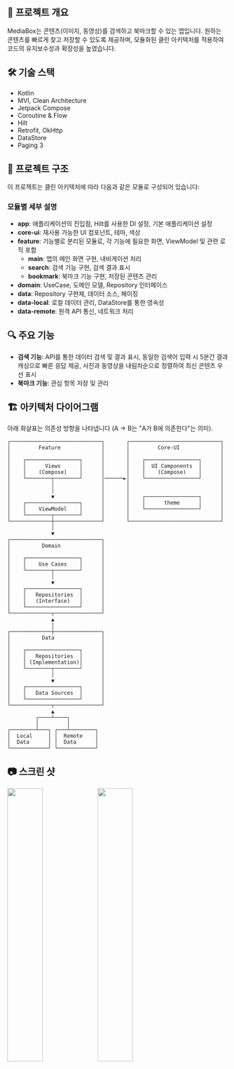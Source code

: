 ## 📝 프로젝트 개요
MediaBox는 콘텐츠(이미지, 동영상)를 검색하고 북마크할 수 있는 앱입니다. 원하는 콘텐츠를 빠르게 찾고 저장할 수 있도록 제공하며, 모듈화된 클린 아키텍처를 적용하여 코드의 유지보수성과 확장성을 높였습니다.

## 🛠 기술 스택
- Kotlin
- MVI, Clean Architecture
- Jetpack Compose
- Coroutine & Flow
- Hilt
- Retrofit, OkHttp
- DataStore
- Paging 3

## 📂 프로젝트 구조
이 프로젝트는 클린 아키텍처에 따라 다음과 같은 모듈로 구성되어 있습니다:

### 모듈별 세부 설명
- **app**: 애플리케이션의 진입점, Hilt를 사용한 DI 설정, 기본 애플리케이션 설정
- **core-ui**: 재사용 가능한 UI 컴포넌트, 테마, 색상
- **feature**: 기능별로 분리된 모듈로, 각 기능에 필요한 화면, ViewModel 및 관련 로직 포함
  - **main**: 앱의 메인 화면 구현, 내비게이션 처리
  - **search**: 검색 기능 구현, 검색 결과 표시
  - **bookmark**: 북마크 기능 구현, 저장된 콘텐츠 관리
- **domain**: UseCase, 도메인 모델, Repository 인터페이스
- **data**: Repository 구현체, 데이터 소스, 페이징
- **data-local**: 로컬 데이터 관리, DataStore를 통한 영속성
- **data-remote**: 원격 API 통신, 네트워크 처리

## 🔍 주요 기능
- **검색 기능**: API를 통한 데이터 검색 및 결과 표시, 동일한 검색어 입력 시 5분간 결과 캐싱으로 빠른 응답 제공, 사진과 동영상을 내림차순으로 정렬하여 최신 콘텐츠 우선 표시
- **북마크 기능**: 관심 항목 저장 및 관리

## 🏗️ 아키텍처 다이어그램
아래 화살표는 의존성 방향을 나타냅니다 (A → B는 "A가 B에 의존한다"는 의미).

```
┌─────────────────────────────┐       ┌─────────────────────────────┐
│         Feature             │       │         Core-UI             │
│                             │       │                             │
│    ┌─────────────────┐      │       │    ┌─────────────────┐      │
│    │      Views      │      │       │    │  UI Components  │      │
│    │    (Compose)    │      │       │    │    (Compose)    │      │
│    └────────┬────────┘      │──────►│    └─────────────────┘      │
│             │               │       │                             │
│             │               │       │                             │
│             ▼               │       │    ┌─────────────────┐      │
│    ┌─────────────────┐      │       │    │      theme      │      │
│    │    ViewModel    │      │       │    └─────────────────┘      │
│    └────────┬────────┘      │       │                             │
└─────────────┼───────────────┘       └─────────────────────────────┘
              │                                    
              ▼                                    
┌─────────────────────────────┐                    
│          Domain             │                    
│                             │                    
│    ┌─────────────────┐      │                    
│    │    Use Cases    │      │                    
│    └────────┬────────┘      │                    
│             │               │    
│             ▼               │    
│    ┌─────────────────┐      │    
│    │   Repositories  │      │    
│    │   (Interface)   │      │    
│    └─────────────────┘      │    
└─────────────┬───────────────┘    
              ▲                    
              │                    
┌─────────────┼───────────────┐    
│          Data               │    
│                             │    
│    ┌─────────────────┐      │    
│    │   Repositories  │      │    
│    │ (Implementation)│      │    
│    └────────┬────────┘      │    
│             │               │    
│             ▼               │    
│    ┌─────────────────┐      │    
│    │   Data Sources  │      │    
│    └─────────────────┘      │    
└─────────────┬───────────────┘    
              ▲                    
         ┌────┴────┐               
         │         │               
┌────────┴───┐ ┌───┴────────┐      
│  Local     │ │  Remote    │      
│  Data      │ │  Data      │
└────────────┘ └────────────┘
```

## 📷 스크린 샷
<p align="">
  <img src="https://github.com/user-attachments/assets/d9c93f65-1297-4905-a11c-49a16504b1b4" width="40%" />
  <img src="https://github.com/user-attachments/assets/adfd0e3a-b36e-4b12-81d0-8bb1a4734261" width="40%" /> 
</p>
